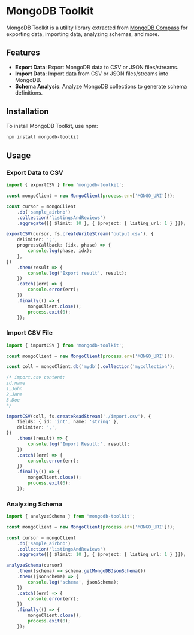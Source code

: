 # MongoDB Toolkit

MongoDB Toolkit is a utility library extracted from [MongoDB Compass](https://github.com/mongodb-js/compass) for exporting data, importing data, analyzing schemas, and more.

## Features

- **Export Data**: Export MongoDB data to CSV or JSON files/streams.
- **Import Data**: Import data from CSV or JSON files/streams into MongoDB.
- **Schema Analysis**: Analyze MongoDB collections to generate schema definitions.

## Installation

To install MongoDB Toolkit, use npm:

```bash
npm install mongodb-toolkit
```

## Usage

### Export Data to CSV

```ts
import { exportCSV } from 'mongodb-toolkit';

const mongoClient = new MongoClient(process.env['MONGO_URI']!);

const cursor = mongoClient
    .db('sample_airbnb')
    .collection('listingsAndReviews')
    .aggregate([{ $limit: 10 }, { $project: { listing_url: 1 } }]);

exportCSV(cursor, fs.createWriteStream('output.csv'), {
    delimiter: ';',
    progressCallback: (idx, phase) => {
        console.log(phase, idx);
    },
})
    .then(result => {
        console.log('Export result', result);
    })
    .catch((err) => {
        console.error(err);
    })
    .finally(() => {
        mongoClient.close();
        process.exit(0);
    });
```

### Import CSV File

```ts
import { importCSV } from 'mongodb-toolkit';

const mongoClient = new MongoClient(process.env['MONGO_URI']!);

const coll = mongoClient.db('mydb').collection('mycollection');

/* import.csv content:
id,name
1,John
2,Jane
3,Doe
*/

importCSV(coll, fs.createReadStream('./import.csv'), {
    fields: { id: 'int', name: 'string' },
    delimiter: ',',
})
    .then((result) => {
        console.log('Import Result:', result);
    })
    .catch((err) => {
        console.error(err);
    })
    .finally(() => {
        mongoClient.close();
        process.exit(0);
    });
```

### Analyzing Schema

```ts
import { analyzeSchema } from 'mongodb-toolkit';

const mongoClient = new MongoClient(process.env['MONGO_URI']!);

const cursor = mongoClient
    .db('sample_airbnb')
    .collection('listingsAndReviews')
    .aggregate([{ $limit: 10 }, { $project: { listing_url: 1 } }]);

analyzeSchema(cursor)
    .then((schema) => schema.getMongoDBJsonSchema())
    .then((jsonSchema) => {
        console.log('schema', jsonSchema);
    })
    .catch((err) => {
        console.error(err);
    })
    .finally(() => {
        mongoClient.close();
        process.exit(0);
    });
```
